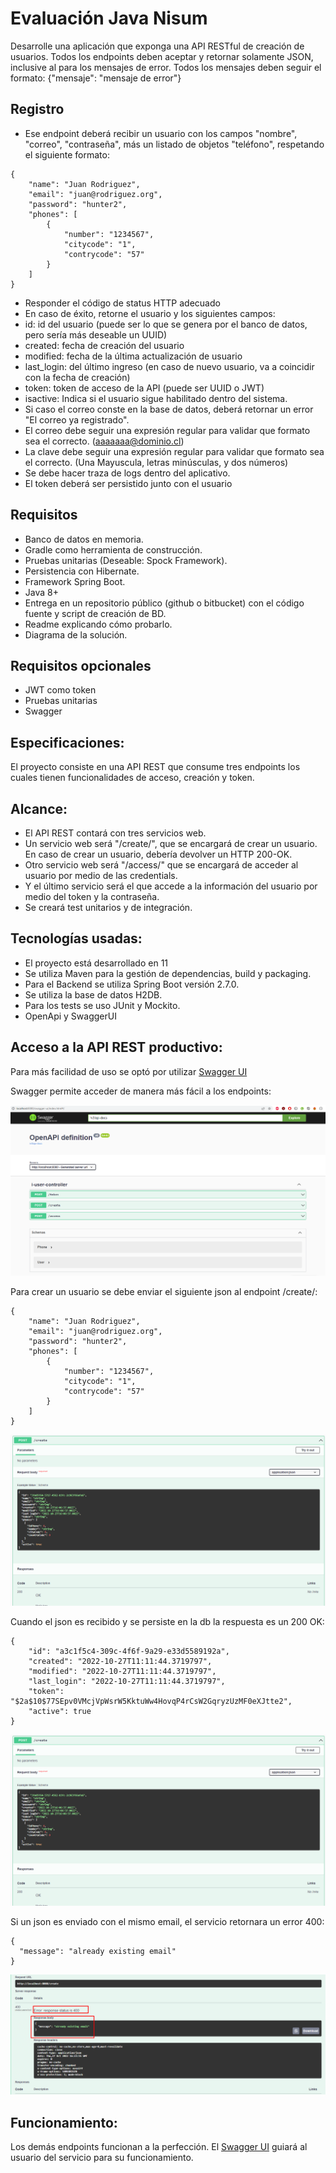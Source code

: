 # Evaluación Java Nisum



Desarrolle una aplicación que exponga una API RESTful de creación de usuarios.
Todos los endpoints deben aceptar y retornar solamente JSON, inclusive al para los mensajes de error.
Todos los mensajes deben seguir el formato:
{"mensaje": "mensaje de error"}

## Registro

- Ese endpoint deberá recibir un usuario con los campos "nombre", "correo", "contraseña", más
un listado de objetos "teléfono", respetando el siguiente formato:

```
{
    "name": "Juan Rodriguez",
    "email": "juan@rodriguez.org",
    "password": "hunter2",
    "phones": [
        {
            "number": "1234567",
            "citycode": "1",
            "contrycode": "57"
        }
    ]
}
```

- Responder el código de status HTTP adecuado
- En caso de éxito, retorne el usuario y los siguientes campos:
- id: id del usuario (puede ser lo que se genera por el banco de datos, pero sería más
deseable un UUID)
- created: fecha de creación del usuario
- modified: fecha de la última actualización de usuario
- last_login: del último ingreso (en caso de nuevo usuario, va a coincidir con la fecha
de creación)
- token: token de acceso de la API (puede ser UUID o JWT)
- isactive: Indica si el usuario sigue habilitado dentro del sistema.
- Si caso el correo conste en la base de datos, deberá retornar un error "El correo ya
registrado".
- El correo debe seguir una expresión regular para validar que formato sea el correcto.
(aaaaaaa@dominio.cl)
- La clave debe seguir una expresión regular para validar que formato sea el correcto. (Una
Mayuscula, letras minúsculas, y dos números)
- Se debe hacer traza de logs dentro del aplicativo.
- El token deberá ser persistido junto con el usuario


## Requisitos

- Banco de datos en memoria.
- Gradle como herramienta de construcción.
- Pruebas unitarias (Deseable: Spock Framework).
- Persistencia con Hibernate.
- Framework Spring Boot.
- Java 8+
- Entrega en un repositorio público (github o bitbucket) con el código fuente y script de
  creación de BD.
- Readme explicando cómo probarlo.
- Diagrama de la solución.

## Requisitos opcionales
- JWT como token
- Pruebas unitarias
- Swagger

## Especificaciones:
El proyecto consiste en una API REST que consume tres endpoints los cuales tienen funcionalidades de acceso, creación y token. 
## Alcance:
* El API REST contará con tres servicios web.
* Un servicio web será "/create/", que se encargará de crear un usuario.
  En caso de crear un usuario, debería devolver un HTTP 200-OK.
* Otro servicio web será "/access/" que se encargará de acceder al usuario por medio de las credentials.
* Y el último servicio será el que accede a la información del usuario por medio del token y la contraseña.
* Se creará test unitarios y de integración.

## Tecnologías usadas:
* El proyecto está desarrollado en 11
* Se utiliza Maven para la gestión de dependencias, build y packaging.
* Para el Backend se utiliza Spring Boot versión 2.7.0.
* Se utiliza la base de datos H2DB.
* Para los tests se uso JUnit y Mockito.
* OpenApi y SwaggerUI

## Acceso a la API REST productivo:

Para más facilidad de uso se optó por utilizar [Swagger UI](https://swagger.io/)

Swagger permite acceder de manera más fácil a los endpoints: <br />

![SwaggerImage](/images/swagger_api.png)

Para crear un usuario se debe enviar el siguiente json al endpoint /create/: <br />

```
{
    "name": "Juan Rodriguez",
    "email": "juan@rodriguez.org",
    "password": "hunter2",
    "phones": [
        {
            "number": "1234567",
            "citycode": "1",
            "contrycode": "57"
        }
    ]
}
```
![SwaggerImage](/images/create_endpoint.png)

Cuando el json es recibido y se persiste en la db la respuesta es un 200 OK: <br />

```
{
    "id": "a3c1f5c4-309c-4f6f-9a29-e33d5589192a",
    "created": "2022-10-27T11:11:44.3719797",
    "modified": "2022-10-27T11:11:44.3719797",
    "last_login": "2022-10-27T11:11:44.3719797",
    "token": "$2a$10$77SEpv0VMcjVpWsrW5KktuWw4HovqP4rCsW2GqryzUzMF0eXJtte2",
    "active": true
}
```
![SwaggerImage](/images/create_endpoint.png)

Si un json es enviado con el mismo email, el servicio retornara un error 400: <br />

```
{
  "message": "already existing email"
}
```
![SwaggerImage](/images/error_400_create_endpoint.png)

## Funcionamiento:
Los demás endpoints funcionan a la perfección. El [Swagger UI](https://swagger.io/) guiará al usuario del servicio para su funcionamiento.
